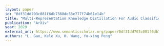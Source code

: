 ```yaml
---
layout: paper
id: "0df31dd703c081f6db7388de33e777f74b61e14b"
title: "Multi-Representation Knowledge Distillation For Audio Classification"
publication: "ArXiv"
year: 2020
external_url: https://www.semanticscholar.org/paper/0df31dd703c081f6db7388de33e777f74b61e14b
authors: "L. Gao, Kele Xu, H. Wang, Yu-xing Peng"
---
```

